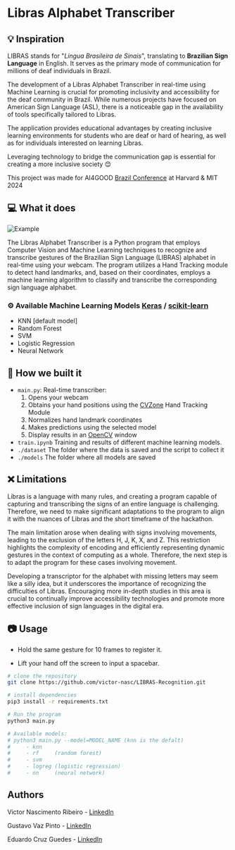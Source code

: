 # Libras Alphabet Transcriber

## :bulb: Inspiration

LIBRAS stands for "_Língua Brasileira de Sinais_", translating to **Brazilian Sign Language** in English. It serves as the primary mode of communication for millions of deaf individuals in Brazil.

The development of a Libras Alphabet Transcriber in real-time using Machine Learning is crucial for promoting inclusivity and accessibility for the deaf community in Brazil.
While numerous projects have focused on American Sign Language (ASL), there is a noticeable gap in the availability of tools specifically tailored to Libras.

The application provides educational advantages by creating inclusive learning environments for students who are deaf or hard of hearing, as well as for individuals interested on learning Libras.

Leveraging technology to bridge the communication gap is essential for creating a more inclusive society :blush:

This project was made for AI4GOOD [Brazil Conference](https://www.brazilconference.org/) at Harvard & MIT 2024

## :computer: What it does

![Example](https://gizmodo.uol.com.br/wp-content/blogs.dir/8/files/2021/02/nyan-cat-1.gif)

The Libras Alphabet Transcriber is a Python program that employs Computer Vision and Machine Learning techniques to recognize and transcribe gestures of the Brazilian Sign Language (LIBRAS)
alphabet in real-time using your webcam. The program utilizes a Hand Tracking module to detect hand landmarks, and, based on their coordinates, employs a machine learning algorithm
to classify and transcribe the corresponding sign language alphabet.

### :gear: Available Machine Learning Models [Keras](https://keras.io/) / [scikit-learn](https://scikit-learn.org/stable/)

- KNN [default model]
- Random Forest
- SVM
- Logistic Regression
- Neural Network

## :hammer: How we built it

- `main.py`: Real-time transcriber:
  1.  Opens your webcam
  2.  Obtains your hand positions using the [CVZone](https://github.com/cvzone/cvzone) Hand Tracking Module
  3.  Normalizes hand landmark coordinates
  4.  Makes predictions using the selected model
  5.  Display results in an [OpenCV](https://opencv.org/) window
- `train.ipynb`
  Training and results of different machine learning models.
- `./dataset`
  The folder where the data is saved and the script to collect it
- `./models`
  The folder where all models are saved

## :x: Limitations

Libras is a language with many rules, and creating a program capable of capturing and transcribing the signs of an entire language is challenging. Therefore, we need to make significant adaptations to the program to align it with the nuances of Libras and the short timeframe of the hackathon.

The main limitation arose when dealing with signs involving movements, leading to the exclusion of the letters H, J, K, X, and Z. This restriction highlights the complexity of encoding and efficiently representing dynamic gestures in the context of computing as a whole. Therefore, the next step is to adapt the program for these cases involving movement.

Developing a transcriptor for the alphabet with missing letters may seem like a silly idea, but it underscores the importance of recognizing the difficulties of Libras. Encouraging more in-depth studies in this area is crucial to continually improve accessibility technologies and promote more effective inclusion of sign languages in the digital era.

## :camera: Usage

- Hold the same gesture for 10 frames to register it.

- Lift your hand off the screen to input a spacebar.

```bash
# clone the repository
git clone https://github.com/victor-nasc/LIBRAS-Recognition.git

# install dependencies
pip3 install -r requirements.txt

# Run the program
python3 main.py

# Available models:
# python3 main.py --model=MODEL_NAME (knn is the defalt)
#     - knn
#     - rf     (random forest)
#     - svm
#     - logreg (logistic regression)
#     - nn     (neural network)
```

## Authors

Victor Nascimento Ribeiro - [LinkedIn](https://www.linkedin.com/in/victor-nasc/)

Gustavo Vaz Pinto - [LinkedIn](https://www.linkedin.com/in/gust-vaz/)

Eduardo Cruz Guedes - [LinkedIn](https://www.linkedin.com/in/educg550/)

